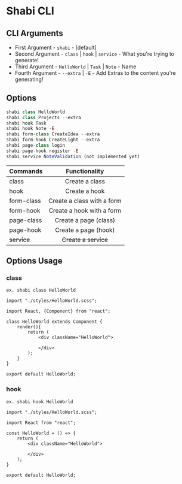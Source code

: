 # Shabi CLI

## CLI Arguments

-   First Argument - `shabi` - [default]
-   Second Argument - `class` | `hook` | `service` - What you're trying to generate!
-   Third Argument - `HelloWorld` | `Task` | `Note` - Name
-   Fourth Argument - `--extra` | `-E` - Add Extras to the content you're generating!

## Options

```javascript
shabi class HelloWorld
shabi class Projects --extra
shabi hook Task
shabi hook Note -E
shabi form-class CreateIdea --extra
shabi form-hook CreateLight --extra
shabi page-class login
shabi page-hook register -E
shabi service NoteValidation (not implemented yet)
```

| Commands    |       Functionality        |
| ----------- | :------------------------: |
| class       |       Create a class       |
| hook        |       Create a hook        |
| form-class  | Create a class with a form |
| form-hook   | Create a hook with a form  |
| page-class  |   Create a page (class)    |
| page-hook   |    Create a page (hook)    |
| ~~service~~ |    ~~Create a service~~    |

## Options Usage

### class

`ex. shabi class HelloWorld`

```react
import "./styles/HelloWorld.scss";

import React, {Component} from "react";

class HelloWorld extends Component {
    render(){
        return (
            <div className="HelloWorld">

            </div>
        );
    }
}

export default HelloWorld;
```

### hook

`ex. shabi hook HelloWorld`

```react
import "./styles/HelloWorld.scss";

import React from "react";

const HelloWorld = () => {
    return (
        <div className="HelloWorld">

        </div>
    );
}

export default HelloWorld;
```
